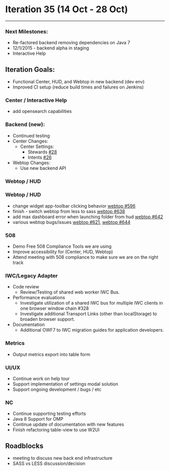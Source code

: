 # Iteration 35 (14 Oct - 28 Oct)

*** 
### Next Milestones:
* Re-factored backend removing dependencies on Java 7
* 12/1/2015 - backend alpha in staging  
* Interactive Help

## Iteration Goals:
*  Functional Center, HUD, and Webtop in new backend (dev env)
*  Improved CI setup (reduce build times and failures on Jenkins)

### Center / Interactive Help
* add opensearch capabilities

### Backend (new):
* Continued testing
* Center Changes:
  * Center Settings:
    * Stewards [#28](https://github.com/ozone-development/ozp-backend/issues/28)
    * Intents [#26](https://github.com/ozone-development/ozp-backend/issues/26)
* Webtop Changes:
  * Use new backend API

### Webtop / HUD
### Webtop / HUD
* change widget app-toolbar clicking behavior [webtop #596](https://github.com/ozone-development/ozp-webtop/issues/596)
* finish - switch webtop from less to sass [webtop #638](https://github.com/ozone-development/ozp-webtop/issues/638)
* add max dashboard error when launching folder from hud [webtop #642](https://github.com/ozone-development/ozp-webtop/issues/642)
* various webtop bugs/issues [webtop #621](https://github.com/ozone-development/ozp-webtop/issues/621), [webtop #644](https://github.com/ozone-development/ozp-webtop/issues/644)

### 508
* Demo Free 508 Compliance Tools we are using 
* Improve accessibility for (Center, HUD, Webtop)
* Attend meeting with 508 compliance to make sure we are on the right track
  
### IWC/Legacy Adapter
* Code review
   * Review/Testing of shared web worker IWC Bus.
* Performance evaluations
   * Investigate utilization of a shared IWC bus for multiple IWC clients in one browser window chain #328
   * Investigate additional Transport Links (other than localStorage) to broaden browser support.
* Documentation
   * Additional OWF7 to IWC migration guides for application developers.

### Metrics
* Output metrics export into table form

### UI/UX
* Continue work on help tour
* Support implementation of settings modal solution
* Support ongoing development / bugs / etc

### NC
* Continue supporting testing efforts
* Java 8 Support for OMP
* Continue update of documentation with new features
* Finish refactoring table-view to use W2UI
  
## Roadblocks
* meeting to discuss new back end infrastructure
* SASS vs LESS discussion/decision 